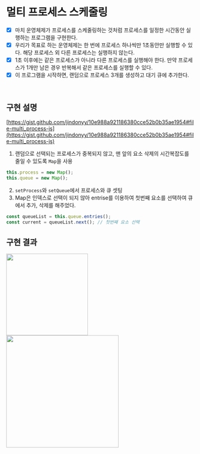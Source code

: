 # 멀티 프로세스 스케줄링
- [X] 마치 운영체제가 프로세스를 스케줄링하는 것처럼 프로세스를 일정한 시간동안 실행하는 프로그램을 구현한다.
- [X] 우리가 목표로 하는 운영체제는 한 번에 프로세스 하나씩만 1초동안만 실행할 수 있다. 해당 프로세스 외 다른 프로세스는 실행하지 않는다.
- [X] 1초 이후에는 같은 프로세스가 아니라 다른 프로세스를 실행해야 한다. 만약 프로세스가 1개만 남은 경우 반복해서 같은 프로세스를 실행할 수 있다.
- [X] 이 프로그램을 시작하면, 랜덤으로 프로세스 3개를 생성하고 대기 큐에 추가한다.
<br>

## 구현 설명
[https://gist.github.com/jindonyy/10e988a921186380cce52b0b35ae1954#file-multi_process-js](https://gist.github.com/jindonyy/10e988a921186380cce52b0b35ae1954#file-multi_process-js)
1. 랜덤으로 선택되는 프로세스가 중복되지 않고, 맨 앞의 요소 삭제의 시간복잡도를 줄일 수 있도록 `Map`을 사용
```javascript
this.process = new Map();
this.queue = new Map();
```
2. `setProcess`와 `setQueue`에서 프로세스와 큐 셋팅
3. Map은 인덱스로 선택이 되지 않아 entrise를 이용하여 첫번째 요소를 선택하여 큐에서 추가, 삭제를 해주었다.
```javascript
const queueList = this.queue.entries();
const current = queueList.next(); // 첫번째 요소 선택
```

## 구현 결과
<img width="218" src="https://user-images.githubusercontent.com/17706346/150852863-9ccf3d46-2d74-4c00-bc5a-179021a849c4.png">  
<img width="300" src="https://user-images.githubusercontent.com/17706346/150852883-fcd77a9e-06d8-4a47-bcc2-7f2cf2cf48d5.png">
